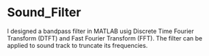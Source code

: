 # Sound_Filter
I designed a bandpass filter in MATLAB usig Discrete Time Fourier Transform (DTFT) and Fast Fourier Transform (FFT). The filter can be  applied to sound track to truncate its frequencies.
